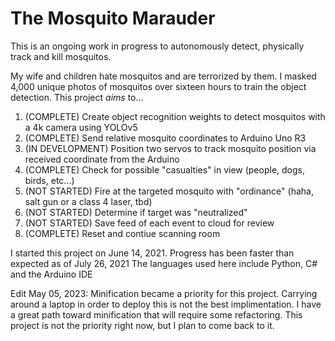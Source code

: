 # The Mosquito Marauder
This is an ongoing work in progress to autonomously detect, physically track and kill mosquitos.

My wife and children hate mosquitos and are terrorized by them. I masked 4,000 unique photos of mosquitos over sixteen hours to train the object detection.
This project *aims* to...


1) (COMPLETE) Create object recognition weights to detect mosquitos with a 4k camera using YOLOv5
2) (COMPLETE) Send relative mosquito coordinates to Arduino Uno R3
3) (IN DEVELOPMENT) Position two servos to track mosquito position via received coordinate from the Arduino
4) (COMPLETE) Check for possible "casualties" in view (people, dogs, birds, etc...)
5) (NOT STARTED) Fire at the targeted mosquito with "ordinance" (haha, salt gun or a class 4 laser, tbd)
6) (NOT STARTED) Determine if target was "neutralized"
7) (NOT STARTED) Save feed of each event to cloud for review
8) (COMPLETE) Reset and contiue scanning room

I started this project on June 14, 2021. Progress has been faster than expected as of July 26, 2021
The languages used here include Python, C# and the Arduino IDE

Edit May 05, 2023: Minification became a priority for this project. Carrying around a laptop in order to deploy this is not the best implimentation. I have a great path toward minification that will require some refactoring. This project is not the priority right now, but I plan to come back to it.
